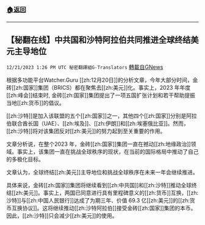 ###  [:house:返回](README.md)
---


## 【秘翻在线】中共国和沙特阿拉伯共同推进全球终结美元主导地位
`12/21/2023 1:26 PM UTC 秘密翻譯組G-Translators` [轉載自GNews](https://gnews.org/articles/2136658)

根据多功能平台Watcher.Guru [[zh:12月20日]]的分析文章，今年大部分时间，金砖[[zh:国家]]集团（BRICS）都在聚焦去[[zh:美元]]化。事实上，2023 年年度[[zh:峰会]]结束时, 金砖[[zh:国家]]集团提出了一项五国扩张计划和若干帮助提振当地[[zh:货币]]的倡议。

[[zh:沙特]]是加入该联盟的五个[[zh:国家]]之一，其他四个[[zh:国家]]分别是阿拉伯联合酋长国（UAE）、[[zh:埃及]]、[[zh:伊朗]]和[[zh:埃塞俄比亚]]。然而，[[zh:沙特]]将对该集团反对[[zh:美元]]的努力起到至关重要的作用。

文章分析说，在整个2023 年，金砖[[zh:国家]]集团一直在撼动[[zh:地缘政治]]领域。事实上，该集团一直在挑战全球秩序的现状，在当前的国际格局中推动了自己的多极化目标。

文章认为，全球终结[[zh:美元]]主导地位和挑战全球秩序在未来一年会继续推进。

具体来说，金砖[[zh:国家]]集团将继续看到[[zh:中共国]]和[[zh:沙特]]推动全球终结[[zh:美元]]。事实上，两国已同意进行具有里程碑意义的[[zh:货币]]互换，[[zh:沙特]]与[[zh:中国人民银行]]达成了为期三年、价值 69.3 亿[[zh:美元]]的[[zh:货币互换协议]]。这将继续推动[[zh:沙特阿拉伯]]接受金砖[[zh:国家]]集团的本币。因此，[[zh:沙特]]只会减少[[zh:美元]]的使用。
